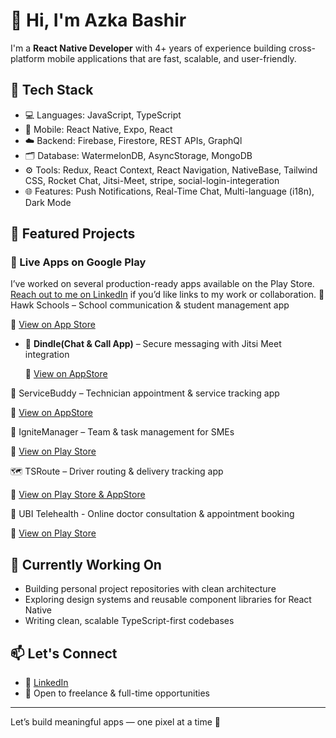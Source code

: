# 👋 Hi, I'm Azka Bashir

I'm a **React Native Developer** with 4+ years of experience building cross-platform mobile applications that are fast, scalable, and user-friendly.

## 🔧 Tech Stack
- 💻 Languages: JavaScript, TypeScript
- 📱 Mobile: React Native, Expo, React
- ☁️ Backend: Firebase, Firestore, REST APIs, GraphQl
- 🗂️ Database: WatermelonDB, AsyncStorage, MongoDB
- ⚙️ Tools: Redux, React Context, React Navigation, NativeBase, Tailwind CSS, Rocket Chat, Jitsi-Meet, stripe, social-login-integeration
- 🌐 Features: Push Notifications, Real-Time Chat, Multi-language (i18n), Dark Mode

## 🚀 Featured Projects

### 📱 Live Apps on Google Play
I’ve worked on several production-ready apps available on the Play Store. [Reach out to me on LinkedIn](https://www.linkedin.com/in/azka-bashir-4738831b0/) if you’d like links to my work or collaboration.
🦅 Hawk Schools – School communication & student management app

  📲 [View on App Store](https://play.google.com/store/apps/details?id=com.hawkschool.hawklogix&pcampaignid=web_share)
 
- 💬 **Dindle(Chat & Call App)** – Secure messaging with Jitsi Meet integration  

  📲 [View on AppStore](https://apps.apple.com/gb/app/dindle/id1548506219)

🧰 ServiceBuddy – Technician appointment & service tracking app

  📲 [View on AppStore](https://apps.apple.com/gb/app/service-buddy/id1263042090)

🚀 IgniteManager – Team & task management for SMEs

📲 [View on Play Store](https://play.google.com/store/apps/details?id=com.ignitehq.app&hl=en)

🗺️ TSRoute – Driver routing & delivery tracking app

📲 [View on Play Store & AppStore](https://apps.apple.com/gb/app/dindle/id1548506219)

🧾 UBI Telehealth - Online doctor consultation & appointment booking

📲 [View on Play Store](https://play.google.com/store/apps/details?id=com.ubi.telehealth&hl=en)


## 🌱 Currently Working On
- Building personal project repositories with clean architecture
- Exploring design systems and reusable component libraries for React Native
- Writing clean, scalable TypeScript-first codebases

## 📫 Let's Connect
- 💼 [LinkedIn](https://www.linkedin.com/in/azka-bashir-4738831b0/)
- 💬 Open to freelance & full-time opportunities

---

Let’s build meaningful apps — one pixel at a time 🚀

